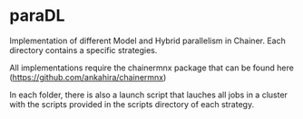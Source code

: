 # paraDL

Implementation of different Model and Hybrid  parallelism in Chainer. 
Each directory contains a specific strategies. 

All implementations require the chainermnx package that can be found here (https://github.com/ankahira/chainermnx)


In each folder, there is also a launch script that lauches all jobs in a cluster with the scripts provided in the scripts directory  of each strategy. 


